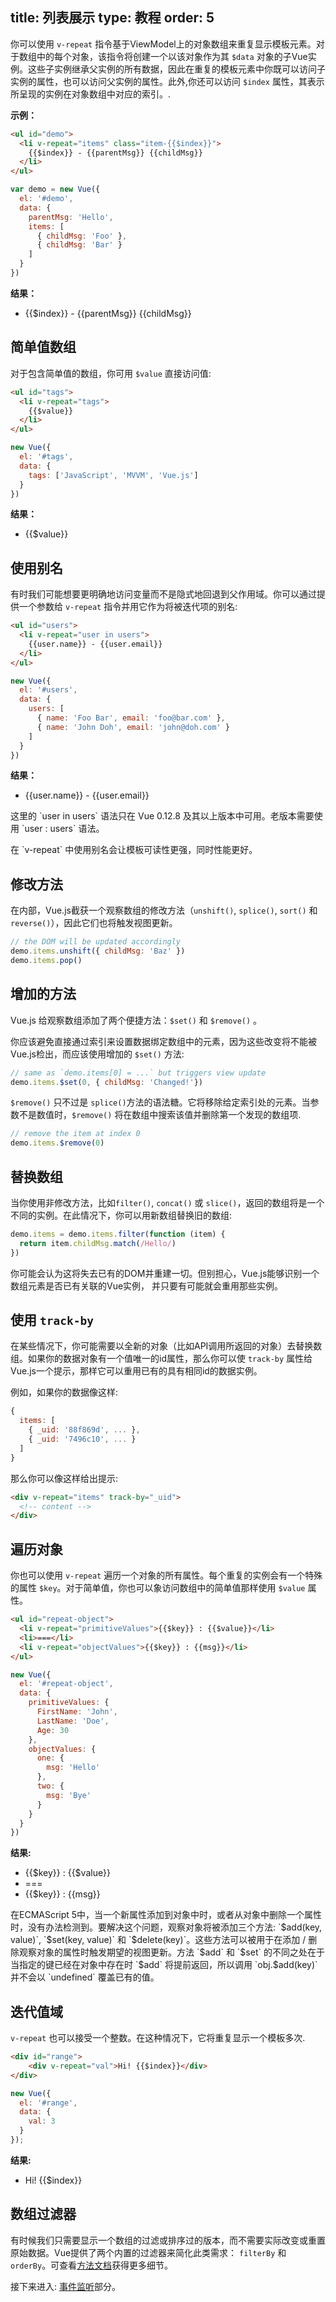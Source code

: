 title: 列表展示
type: 教程
order: 5
---

你可以使用 `v-repeat` 指令基于ViewModel上的对象数组来重复显示模板元素。对于数组中的每个对象，该指令将创建一个以该对象作为其 `$data` 对象的子Vue实例。这些子实例继承父实例的所有数据，因此在重复的模板元素中你既可以访问子实例的属性，也可以访问父实例的属性。此外,你还可以访问 `$index` 属性，其表示所呈现的实例在对象数组中对应的索引。.

**示例：**

``` html
<ul id="demo">
  <li v-repeat="items" class="item-{{$index}}">
    {{$index}} - {{parentMsg}} {{childMsg}}
  </li>
</ul>
```

``` js
var demo = new Vue({
  el: '#demo',
  data: {
    parentMsg: 'Hello',
    items: [
      { childMsg: 'Foo' },
      { childMsg: 'Bar' }
    ]
  }
})
```

**结果：**

<ul id="demo"><li v-repeat="items" class="item-{&#123;$index&#125;}">{&#123;$index&#125;} - {&#123;parentMsg&#125;} {&#123;childMsg&#125;}</li></ul>
<script>
var demo = new Vue({
  el: '#demo',
  data: {
    parentMsg: 'Hello',
    items: [
      { childMsg: 'Foo' },
      { childMsg: 'Bar' }
    ]
  }
})
</script>

## 简单值数组

对于包含简单值的数组，你可用 `$value` 直接访问值:

``` html
<ul id="tags">
  <li v-repeat="tags">
    {{$value}}
  </li>
</ul>
```

``` js
new Vue({
  el: '#tags',
  data: {
    tags: ['JavaScript', 'MVVM', 'Vue.js']
  }
})
```

**结果：**
<ul id="tags" class="demo"><li v-repeat="tags">{&#123;$value&#125;}</li></ul>
<script>
new Vue({
  el: '#tags',
  data: {
    tags: ['JavaScript', 'MVVM', 'Vue.js']
  }
})
</script>

## 使用别名

有时我们可能想要更明确地访问变量而不是隐式地回退到父作用域。你可以通过提供一个参数给 `v-repeat` 指令并用它作为将被迭代项的别名:

``` html
<ul id="users">
  <li v-repeat="user in users">
    {{user.name}} - {{user.email}}
  </li>
</ul>
```

``` js
new Vue({
  el: '#users',
  data: {
    users: [
      { name: 'Foo Bar', email: 'foo@bar.com' },
      { name: 'John Doh', email: 'john@doh.com' }
    ]
  }
})
```

**结果：**
<ul id="users" class="demo"><li v-repeat="user in users">{&#123;user.name&#125;} - {&#123;user.email&#125;}</li></ul>
<script>
new Vue({
  el: '#users',
  data: {
    users: [
      { name: 'Foo Bar', email: 'foo@bar.com' },
      { name: 'John Doh', email: 'john@doh.com' }
    ]
  }
})
</script>

<p class="tip">这里的 `user in users` 语法只在 Vue 0.12.8 及其以上版本中可用。老版本需要使用 `user : users` 语法。</p>

<p class="tip">在 `v-repeat` 中使用别名会让模板可读性更强，同时性能更好。</p>

## 修改方法

在内部，Vue.js截获一个观察数组的修改方法（`unshift()`, `splice()`, `sort()` 和`reverse()`），因此它们也将触发视图更新。

``` js
// the DOM will be updated accordingly
demo.items.unshift({ childMsg: 'Baz' })
demo.items.pop()
```

## 增加的方法

Vue.js 给观察数组添加了两个便捷方法：`$set()` 和 `$remove()` 。

你应该避免直接通过索引来设置数据绑定数组中的元素，因为这些改变将不能被Vue.js检出，而应该使用增加的 `$set()` 方法:

``` js
// same as `demo.items[0] = ...` but triggers view update
demo.items.$set(0, { childMsg: 'Changed!'})
```

`$remove()` 只不过是 `splice()`方法的语法糖。它将移除给定索引处的元素。当参数不是数值时，`$remove()` 将在数组中搜索该值并删除第一个发现的数组项.

``` js
// remove the item at index 0
demo.items.$remove(0)
```

## 替换数组

当你使用非修改方法，比如`filter()`, `concat()` 或 `slice()`，返回的数组将是一个不同的实例。在此情况下，你可以用新数组替换旧的数组:

``` js
demo.items = demo.items.filter(function (item) {
  return item.childMsg.match(/Hello/)
})
```

你可能会认为这将失去已有的DOM并重建一切。但别担心，Vue.js能够识别一个数组元素是否已有关联的Vue实例， 并只要有可能就会重用那些实例。

## 使用 `track-by`

在某些情况下，你可能需要以全新的对象（比如API调用所返回的对象）去替换数组。如果你的数据对象有一个值唯一的id属性，那么你可以使 `track-by` 属性给Vue.js一个提示，那样它可以重用已有的具有相同id的数据实例。

例如，如果你的数据像这样:

``` js
{
  items: [
    { _uid: '88f869d', ... },
    { _uid: '7496c10', ... }
  ]
}
```

那么你可以像这样给出提示:

``` html
<div v-repeat="items" track-by="_uid">
  <!-- content -->
</div>
```

## 遍历对象

你也可以使用 `v-repeat` 遍历一个对象的所有属性。每个重复的实例会有一个特殊的属性 `$key`。对于简单值，你也可以象访问数组中的简单值那样使用 `$value` 属性。

``` html
<ul id="repeat-object">
  <li v-repeat="primitiveValues">{{$key}} : {{$value}}</li>
  <li>===</li>
  <li v-repeat="objectValues">{{$key}} : {{msg}}</li>
</ul>
```

``` js
new Vue({
  el: '#repeat-object',
  data: {
    primitiveValues: {
      FirstName: 'John',
      LastName: 'Doe',
      Age: 30
    },
    objectValues: {
      one: {
        msg: 'Hello'
      },
      two: {
        msg: 'Bye'
      }
    }
  }
})
```

**结果:**
<ul id="repeat-object" class="demo"><li v-repeat="primitiveValues">{&#123;$key&#125;} : {&#123;$value&#125;}</li><li>===</li><li v-repeat="objectValues">{&#123;$key&#125;} : {&#123;msg&#125;}</li></ul>
<script>
new Vue({
  el: '#repeat-object',
  data: {
    primitiveValues: {
      FirstName: 'John',
      LastName: 'Doe',
      Age: 30
    },
    objectValues: {
      one: {
        msg: 'Hello'
      },
      two: {
        msg: 'Bye'
      }
    }
  }
})
</script>

<p class="tip">在ECMAScript 5中，当一个新属性添加到对象中时，或者从对象中删除一个属性时，没有办法检测到。要解决这个问题，观察对象将被添加三个方法: `$add(key, value)`, `$set(key, value)` 和 `$delete(key)`。这些方法可以被用于在添加 / 删除观察对象的属性时触发期望的视图更新。方法 `$add` 和 `$set` 的不同之处在于当指定的键已经在对象中存在时 `$add` 将提前返回，所以调用 `obj.$add(key)` 并不会以 `undefined` 覆盖已有的值。</p>

## 迭代值域

`v-repeat` 也可以接受一个整数。在这种情况下，它将重复显示一个模板多次.

``` html
<div id="range">
    <div v-repeat="val">Hi! {{$index}}</div>
</div>
```

``` js
new Vue({
  el: '#range',
  data: {
    val: 3
  }
});
```
**结果:**
<ul id="range" class="demo"><li v-repeat="val">Hi! {&#123;$index&#125;}</li></ul>
<script>
new Vue({
  el: '#range',
  data: { val: 3 }
});
</script>

## 数组过滤器

有时候我们只需要显示一个数组的过滤或排序过的版本，而不需要实际改变或重置原始数据。Vue提供了两个内置的过滤器来简化此类需求： `filterBy` 和 `orderBy`。可查看[方法文档](../api/filters.html#filterBy)获得更多细节。

接下来进入: [事件监听](../guide/events.html)部分。
